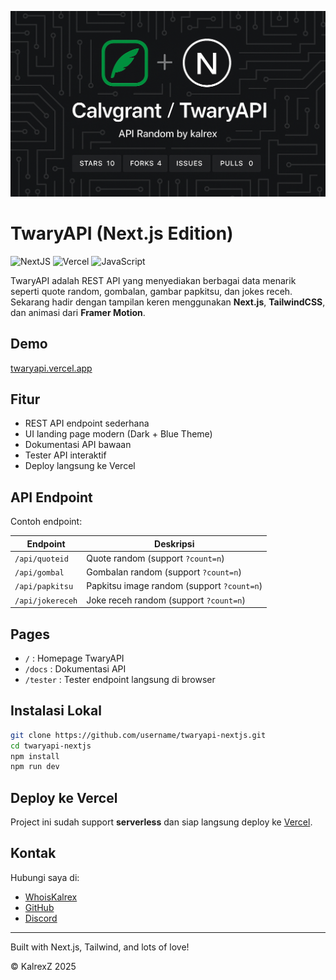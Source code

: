  ![twaryapi](https://raw.githubusercontent.com/calvgrant/testwary/refs/heads/main/styles/banner.png)

# TwaryAPI (Next.js Edition)
 ![NextJS](https://img.shields.io/badge/Next-black?style=for-the-badge&logo=next.js&logoColor=white) ![Vercel](https://img.shields.io/badge/vercel-%23000000.svg?style=for-the-badge&logo=vercel&logoColor=white) ![JavaScript](https://shields.io/badge/JavaScript-F7DF1E?logo=JavaScript&logoColor=000&style=flat-square)

TwaryAPI adalah REST API yang menyediakan berbagai data menarik seperti quote random, gombalan, gambar papkitsu, dan jokes receh. Sekarang hadir dengan tampilan keren menggunakan **Next.js**, **TailwindCSS**, dan animasi dari **Framer Motion**.

## Demo
[twaryapi.vercel.app](https://twaryapi.vercel.app)

## Fitur
- REST API endpoint sederhana
- UI landing page modern (Dark + Blue Theme)
- Dokumentasi API bawaan
- Tester API interaktif
- Deploy langsung ke Vercel

## API Endpoint
Contoh endpoint:

| Endpoint              | Deskripsi                                   |
|-----------------------|---------------------------------------------|
| `/api/quoteid`       | Quote random (support `?count=n`)          |
| `/api/gombal`        | Gombalan random (support `?count=n`)       |
| `/api/papkitsu`      | Papkitsu image random (support `?count=n`) |
| `/api/jokereceh`     | Joke receh random (support `?count=n`)     |

## Pages
- `/` : Homepage TwaryAPI
- `/docs` : Dokumentasi API
- `/tester` : Tester endpoint langsung di browser

## Instalasi Lokal
```bash
git clone https://github.com/username/twaryapi-nextjs.git
cd twaryapi-nextjs
npm install
npm run dev
```

## Deploy ke Vercel
Project ini sudah support **serverless** dan siap langsung deploy ke [Vercel](https://vercel.com).

## Kontak
Hubungi saya di:
- [WhoisKalrex](https://whoiskalrex.zone.id)
- [GitHub](https://github.com/calvgrant)
- [Discord](https://discord.com/users/715783278237450280)

---
Built with Next.js, Tailwind, and lots of love!

© KalrexZ 2025
